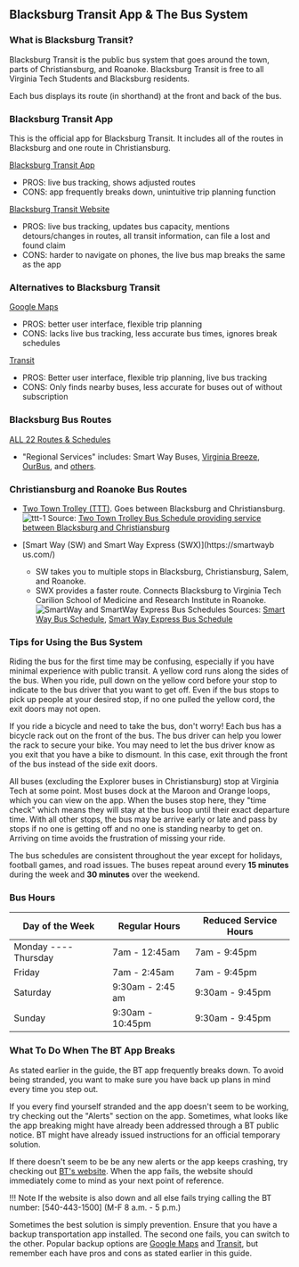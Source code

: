 ## Blacksburg Transit App & The Bus System

### What is Blacksburg Transit?
Blacksburg Transit is the public bus system that goes around the town, parts of Christiansburg, and Roanoke. Blacksburg Transit is free to all Virginia Tech Students and Blacksburg residents. 

Each bus displays its route (in shorthand) at the front and back of the bus.

### Blacksburg Transit App
This is the official app for Blacksburg Transit. It includes all of the routes in Blacksburg and one route in Christiansburg.

[Blacksburg Transit App](https://www.ridebt.org/bt-app)

- PROS: live bus tracking, shows adjusted routes
- CONS: app frequently breaks down, unintuitive trip planning function

[Blacksburg Transit Website](https://ridebt.org/)

- PROS: live bus tracking, updates bus capacity,   mentions detours/changes in routes, all transit information, can file a lost and found claim
- CONS: harder to navigate on phones, the live bus map breaks the same as the app

### Alternatives to Blacksburg Transit
 [Google Maps](https://www.google.com/maps)

-  PROS: better user interface, flexible trip planning
-  CONS: lacks live bus tracking, less accurate bus times, ignores break schedules

[Transit](https://transitapp.com/)

-  PROS: Better user interface, flexible trip planning, live bus tracking
-  CONS: Only finds nearby buses, less accurate for buses out of  without subscription

### Blacksburg Bus Routes

[ALL 22 Routes & Schedules](https://ridebt.org/routes-schedules)
   - "Regional Services" includes: Smart Way Buses, [Virginia Breeze](https://us.megabus.com/virginia-breeze), [OurBus](https://www.ourbus.com/), and [others](https://news.vt.edu/notices/adm-evergreens/ops-gettinghomebreak.html).



### Christiansburg and Roanoke Bus Routes
- [Two Town Trolley (TTT)](https://ridebt.org/routes-schedules?route=TTT). Goes between Blacksburg and Christiansburg.
![ttt-1](https://hackmd.io/_uploads/r1RHhuFpyl.png)
Source: [Two Town Trolley Bus Schedule providing service between Blacksburg and Christiansburg](http://www.bt4uclassic.org/schedules/ttt.pdf)


- [Smart Way (SW) and Smart Way Express (SWX)](https://smartwayb
us.com/)
    - SW takes you to multiple stops in Blacksburg, Christiansburg, Salem, and Roanoke.
    - SWX provides a faster route. Connects Blacksburg to Virginia Tech Carilion School of Medicine and Research Institute in Roanoke.
![SmartWay and SmartWay Express Bus Schedules](https://hackmd.io/_uploads/S14SxtKTJl.png)
Sources: [Smart Way Bus Schedule](https://smartwaybus.com/3rd_Street_Rev/SmartWay-Web-Jan2025.pdf), [Smart Way Express Bus Schedule](https://smartwaybus.com/3rd_Street_Rev/SmartWayExpress-Web-Jan2025.pdf)


### Tips for Using the Bus System
Riding the bus for the first time may be confusing, especially if you have minimal experience with public transit. A yellow cord runs along the sides of the bus. When you ride, pull down on the yellow cord before your stop to indicate to the bus driver that you want to get off. Even if the bus stops to pick up people at your desired stop, if no one pulled the yellow cord, the exit doors may not open. 

If you ride a bicycle and need to take the bus, don't worry! Each bus has a bicycle rack out on the front of the bus. The bus driver can help you lower the rack to secure your bike. You may need to let the bus driver know as you exit that you have a bike to dismount. In this case, exit through the front of the bus instead of the side exit doors.

All buses (excluding the Explorer buses in Christiansburg) stop at Virginia Tech at some point. Most buses dock at the Maroon and Orange loops, which you can view on the app. When the buses stop here, they "time check" which means they will stay at the bus loop until their exact departure time. With all other stops, the bus may be arrive early or late and pass by stops if no one is getting off and no one is standing nearby to get on. Arriving on time avoids the frustration of missing your ride.

The bus schedules are consistent throughout the year except for holidays, football games, and road issues. The buses repeat around every **15 minutes** during the week and **30 minutes** over the weekend.


### Bus Hours
| Day of the Week | Regular Hours | Reduced Service Hours |
| -------- | -------- | -------- |
| Monday ---- Thursday     | 7am - 12:45am     | 7am - 9:45pm     |
| Friday     | 7am - 2:45am     | 7am - 9:45pm     |
| Saturday     | 9:30am - 2:45 am   | 9:30am - 9:45pm     |
| Sunday     | 9:30am - 10:45pm     | 9:30am - 9:45pm     |

### What To Do When The BT App Breaks
As stated earlier in the guide, the BT app frequently breaks down. To avoid being stranded, you want to make sure you have back up plans in mind every time you step out.

If you every find yourself stranded and the app doesn't seem to be working, try checking out the "Alerts" section on the app. Sometimes, what looks like the app breaking might have already been addressed through a BT public notice. BT might have already issued instructions for an official temporary solution.

If there doesn't seem to be be any new alerts or the app keeps crashing, try checking out [BT's website](https://ridebt.org/). When the app fails, the website should immediately come to mind as your next point of reference. 

!!! Note
    If the website is also down and all else fails trying calling the BT number: [540-443-1500] (M-F 8 a.m. - 5 p.m.)

Sometimes the best solution is simply prevention. Ensure that you have a backup transportation app installed. The second one fails, you can switch to the other. Popular backup options are [Google Maps](https://www.google.com/maps) and [Transit](https://transitapp.com/), but remember each have pros and cons as stated earlier in this guide.